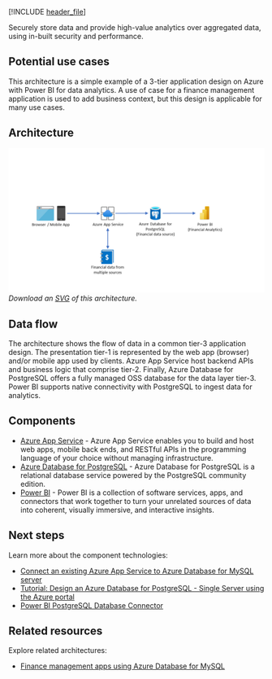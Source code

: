 [!INCLUDE [header_file](../../../includes/sol-idea-header.md)]

Securely store data and provide high-value analytics over aggregated data, using in-built security and performance.

## Potential use cases

This architecture is a simple example of a 3-tier application design on Azure with Power BI for data analytics. A use of case for a finance management application is used to add business context, but this design is applicable for many use cases.

## Architecture

![Architecture Diagram](../media/finance-management-apps-using-azure-database-for-postgresql.png)
*Download an [SVG](../media/finance-management-apps-using-azure-database-for-postgresql.svg) of this architecture.*

## Data flow

The architecture shows the flow of data in a common tier-3 application design. The presentation tier-1 is represented by the web app (browser) and/or mobile app used by clients. Azure App Service host backend APIs and business logic that comprise tier-2. Finally, Azure Database for PostgreSQL offers a fully managed OSS database for the data layer tier-3. Power BI supports native connectivity with PostgreSQL to ingest data for analytics.

## Components

- [Azure App Service](/azure/app-service/) - Azure App Service enables you to build and host web apps, mobile back ends, and RESTful APIs in the programming language of your choice without managing infrastructure.
- [Azure Database for PostgreSQL](/azure/postgresql/) - Azure Database for PostgreSQL is a relational database service powered by the PostgreSQL community edition.
- [Power BI](/power-bi/fundamentals/) - Power BI is a collection of software services, apps, and connectors that work together to turn your unrelated sources of data into coherent, visually immersive, and interactive insights.

## Next steps

Learn more about the component technologies:

- [Connect an existing Azure App Service to Azure Database for MySQL server](/azure/mysql/howto-connect-webapp)
- [Tutorial: Design an Azure Database for PostgreSQL - Single Server using the Azure portal](/azure/postgresql/tutorial-design-database-using-azure-portal)
- [Power BI PostgreSQL Database Connector](/power-query/connectors/postgresql)

## Related resources

Explore related architectures:

- [Finance management apps using Azure Database for MySQL](/azure/architecture/solution-ideas/articles/finance-management-apps-using-azure-database-for-mysql)